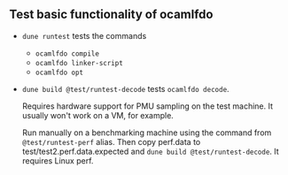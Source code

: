 ## Test basic functionality of ocamlfdo

- `dune runtest` tests the commands
  - `ocamlfdo compile`
  - `ocamlfdo linker-script`
  - `ocamlfdo opt`

- `dune build @test/runtest-decode` tests `ocamlfdo decode`.

    Requires hardware support for PMU sampling on the test machine.
    It usually won't work on a VM, for example.

    Run manually on a benchmarking machine using the command from `@test/runtest-perf` alias.
    Then copy perf.data to
    test/test2.perf.data.expected and `dune build @test/runtest-decode`.
    It requires Linux perf.

